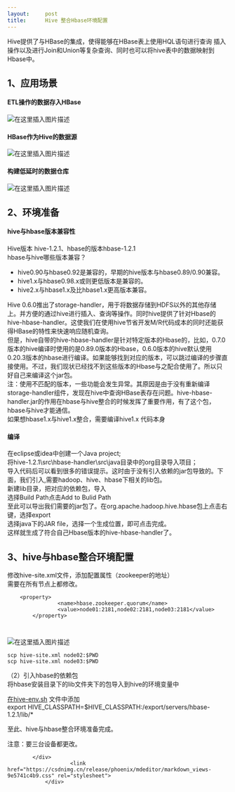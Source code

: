 ```yaml
---
layout:     post
title:      Hive 整合Hbase环境配置
---
```

<div id="article_content" class="article_content clearfix csdn-tracking-statistics" data-pid="blog" data-mod="popu_307" data-dsm="post">
								            <div id="content_views" class="markdown_views prism-atom-one-dark">
							<!-- flowchart 箭头图标 勿删 -->
							<svg xmlns="http://www.w3.org/2000/svg" style="display: none;"><path stroke-linecap="round" d="M5,0 0,2.5 5,5z" id="raphael-marker-block" style="-webkit-tap-highlight-color: rgba(0, 0, 0, 0);"></path></svg>
							<p>Hive提供了与HBase的集成，使得能够在HBase表上使用HQL语句进行查询 插入操作以及进行Join和Union等复杂查询、同时也可以将hive表中的数据映射到Hbase中。</p>
<h2><a id="1_1"></a>1、应用场景</h2>
<h4><a id="ETLHBase_2"></a>ETL操作的数据存入HBase</h4>
<p><img src="https://img-blog.csdn.net/20181013230432930?watermark/2/text/aHR0cHM6Ly9ibG9nLmNzZG4ubmV0L0ZlbmdnbXM=/font/5a6L5L2T/fontsize/400/fill/I0JBQkFCMA==/dissolve/70" alt="在这里插入图片描述"></p>
<h4><a id="HBaseHive_4"></a>HBase作为Hive的数据源</h4>
<p><img src="https://img-blog.csdn.net/20181013230447233?watermark/2/text/aHR0cHM6Ly9ibG9nLmNzZG4ubmV0L0ZlbmdnbXM=/font/5a6L5L2T/fontsize/400/fill/I0JBQkFCMA==/dissolve/70" alt="在这里插入图片描述"></p>
<h4><a id="_6"></a>构建低延时的数据仓库</h4>
<p><img src="https://img-blog.csdn.net/20181013230521399?watermark/2/text/aHR0cHM6Ly9ibG9nLmNzZG4ubmV0L0ZlbmdnbXM=/font/5a6L5L2T/fontsize/400/fill/I0JBQkFCMA==/dissolve/70" alt="在这里插入图片描述"></p>
<h2><a id="2_9"></a>2、环境准备</h2>
<h4><a id="hivehbase_10"></a>hive与hbase版本兼容性</h4>
<p>Hive版本 hive-1.2.1、hbase的版本hbase-1.2.1<br>
hbase与hive哪些版本兼容？</p>
<ul>
<li>hive0.90与hbase0.92是兼容的，早期的hive版本与hbase0.89/0.90兼容。</li>
<li>hive1.x与hbase0.98.x或则更低版本是兼容的。</li>
<li>hive2.x与hbase1.x及比hbase1.x更高版本兼容。</li>
</ul>
<p>Hive 0.6.0推出了storage-handler，用于将数据存储到HDFS以外的其他存储上。并方便的通过hive进行插入、查询等操作。同时hive提供了针对Hbase的hive-hbase-handler。这使我们在使用hive节省开发M/R代码成本的同时还能获得HBase的特性来快速响应随机查询。<br>
但是，hive自带的hive-hbase-handler是针对特定版本的Hbase的，比如，0.7.0版本的hive编译时使用的是0.89.0版本的Hbase，0.6.0版本的hive默认使用0.20.3版本的hbase进行编译。如果能够找到对应的版本，可以跳过编译的步骤直接使用。不过，我们现状已经找不到这些版本的Hbase与之配合使用了。所以只好自己来编译这个jar包。<br>
注：使用不匹配的版本，一些功能会发生异常。其原因是由于没有重新编译storage-handler组件，发现在hive中查询HBase表存在问题。hive-hbase-handler.jar的作用在hbase与hive整合的时候发挥了重要作用，有了这个包，hbase与hive才能通信。<br>
如果想hbase1.x与hive1.x整合，需要编译hive1.x 代码本身</p>
<h4><a id="_21"></a>编译</h4>
<p>在eclipse或idea中创建一个Java project;<br>
将hive-1.2.1\src\hbase-handler\src\java目录中的org目录导入项目；<br>
导入代码后可以看到很多的错误提示。这时由于没有引入依赖的jar包导致的。下面，我们引入,需要hadoop、hive、hbase下相关的lib包。<br>
新建lib目录，把对应的依赖包，导入<br>
选择Build Path点击Add to Bulid Path<br>
至此可以导出我们需要的jar包了。在org.apache.hadoop.hive.hbase包上点击右键，选择export<br>
选择java下的JAR file，选择一个生成位置，即可点击完成。<br>
这样就生成了符合自己Hbase版本的hive-hbase-handler了。</p>
<h2><a id="3hivehbase_32"></a>3、hive与hbase整合环境配置</h2>
<p>修改hive-site.xml文件，添加配置属性（zookeeper的地址）<br>
需要在所有节点上都修改。</p>
<pre><code>    &lt;property&gt;
                &lt;name&gt;hbase.zookeeper.quorum&lt;/name&gt;
                &lt;value&gt;node01:2181,node02:2181,node03:2181&lt;/value&gt;
        &lt;/property&gt;

</code></pre>
<p><img src="https://img-blog.csdn.net/20181013233137468?watermark/2/text/aHR0cHM6Ly9ibG9nLmNzZG4ubmV0L0ZlbmdnbXM=/font/5a6L5L2T/fontsize/400/fill/I0JBQkFCMA==/dissolve/70" alt="在这里插入图片描述"></p>
<pre><code>scp hive-site.xml node02:$PWD
scp hive-site.xml node03:$PWD
</code></pre>
<p>（2）引入hbase的依赖包<br>
将hbase安装目录下的lib文件夹下的包导入到hive的环境变量中</p>
<p><a href="http://xn--hive-env-q86n.sh" rel="nofollow">在hive-env.sh</a> 文件中添加<br>
export HIVE_CLASSPATH=$HIVE_CLASSPATH:/export/servers/hbase-1.2.1/lib/*</p>
<p>至此、hive与hbase整合环境准备完成。</p>
<p>注意：要三台设备都更改。</p>

            </div>
						<link href="https://csdnimg.cn/release/phoenix/mdeditor/markdown_views-9e5741c4b9.css" rel="stylesheet">
                </div>